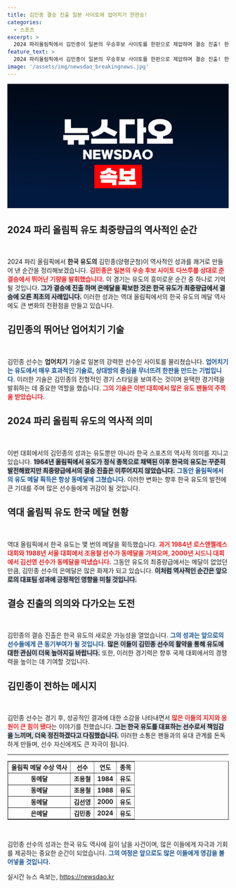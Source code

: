 ```yaml
---
title: 김민종 결승 진출 일본 사이토에 업어치기 한판승!
categories:
  - 스포츠
excerpt: >
  2024 파리올림픽에서 김민종이 일본의 우승후보 사이토를 한판으로 제압하며 결승 진출! 한국 유도의 최중량급 최초 결승 진출이라는 역사적 순간을 함께하세요!
feature_text: >
  2024 파리올림픽에서 김민종이 일본의 우승후보 사이토를 한판으로 제압하며 결승 진출! 한국 유도의 최중량급 최초 결승 진출이라는 역사적 순간을 함께하세요!
image: '/assets/img/newsdao_breakingnews.jpg'
---
```


<p><img src="/assets/img/newsdao_breakingnews.jpg" alt="implanttips 속보" /></p>

<h2 data-ke-size="size26">2024 파리 올림픽 유도 최중량급의 역사적인 순간</h2>

<p data-ke-size="size16">&nbsp;</p>

<p>2024 파리 올림픽에서 <strong>한국 유도의</strong> 김민종(양평군청)이 역사적인 성과를 쾌거로 만들어 낸 순간을 정리해보겠습니다. <b><span style="color: #ee2323;">김민종은 일본의 우승 후보 사이토 다쓰루를 상대로 준결승에서 뛰어난 기량을 발휘했습니다.</span></b> 이 경기는 유도의 흥미로운 순간 중 하나로 기억될 것입니다. <b><span style="background-color: #21538527;">그가 결승에 진출 하며 은메달을 확보한 것은 한국 유도가 최중량급에서 결승에 오른 최초의 사례입니다.</span></b> 이러한 성과는 역대 올림픽에서의 한국 유도의 메달 역사에도 큰 변화의 전환점을 만들고 있습니다. </p>

<h2 data-ke-size="size26">김민종의 뛰어난 업어치기 기술</h2>

<p data-ke-size="size16">&nbsp;</p>

<p>김민종 선수는 <strong>업어치기</strong> 기술로 일본의 강력한 선수인 사이토를 물리쳤습니다. <b><span style="color: #1a5490;">업어치기는 유도에서 매우 효과적인 기술로, 상대방의 중심을 무너뜨려 한판을 만드는 기법입니다.</span></b> 이러한 기술은 김민종의 전형적인 경기 스타일을 보여주는 것이며 윤택한 경기력을 발휘하는 데 중요한 역할을 했습니다. <b><span style="color: #ee2323;">그의 기술은 이번 대회에서 많은 유도 팬들의 주목을 받았습니다.</span></b> </p>

<h2 data-ke-size="size26">2024 파리 올림픽 유도의 역사적 의미</h2>

<p data-ke-size="size16">&nbsp;</p>

<p>이번 대회에서의 김민종의 성과는 유도뿐만 아니라 한국 스포츠의 역사적 의미를 지니고 있습니다. <b><span style="background-color: #21538527;">1964년 올림픽에서 유도가 정식 종목으로 채택된 이후 한국의 유도는 꾸준히 발전해왔지만 최중량급에서의 결승 진출은 이루어지지 않았습니다.</span></b> <b><span style="color: #1a5490;">그동안 올림픽에서의 유도 메달 획득은 항상 동메달에 그쳤습니다.</span></b> 이러한 변화는 향후 한국 유도의 발전에 큰 기대를 주며 많은 선수들에게 귀감이 될 것입니다. </p>

<h2 data-ke-size="size26">역대 올림픽 유도 한국 메달 현황</h2>

<p data-ke-size="size16">&nbsp;</p>

<p>역대 올림픽에서 한국 유도는 몇 번의 메달을 획득했습니다. <b><span style="color: #ee2323;">과거 1984년 로스앤젤레스 대회와 1988년 서울 대회에서 조용철 선수가 동메달을 가져오며, 2000년 시드니 대회에서 김선영 선수가 동메달을 따냈습니다.</span></b> 그동안 유도의 최중량급에서는 메달이 없었던 만큼, 김민종 선수의 은메달은 많은 화제가 되고 있습니다. <b><span style="background-color: #21538527;">이처럼 역사적인 순간은 앞으로의 대표팀 성과에 긍정적인 영향을 미칠 것입니다.</span></b> </p>

<h2 data-ke-size="size26">결승 진출의 의의와 다가오는 도전</h2>

<p data-ke-size="size16">&nbsp;</p>

<p>김민종의 결승 진출은 한국 유도의 새로운 가능성을 열었습니다. <b><span style="color: #1a5490;">그의 성과는 앞으로의 선수들에게 큰 동기부여가 될 것입니다.</span></b> <b><span style="background-color: #21538527;">많은 이들이 김민종 선수의 활약을 통해 유도에 대한 관심이 더욱 높아지길 바랍니다.</span></b> 또한, 이러한 경기력은 향후 국제 대회에서의 경쟁력을 높이는 데 기여할 것입니다. </p>

<h2 data-ke-size="size26">김민종이 전하는 메시지</h2>

<p data-ke-size="size16">&nbsp;</p>

<p>김민종 선수는 경기 후, 성공적인 결과에 대한 소감을 나타내면서 <b><span style="color: #ee2323;">많은 이들의 지지와 응원이 큰 힘이 됐다</span></b>는 이야기를 전했습니다. <b><span style="background-color: #21538527;">그는 한국 유도를 대표하는 선수로서 책임감을 느끼며, 더욱 정진하겠다고 다짐했습니다.</span></b> 이러한 소통은 팬들과의 유대 관계를 돈독하게 만들며, 선수 자신에게도 큰 자극이 됩니다. </p>

<hr>

<table style="width: 100%;" border="1">
    <tbody>
        <tr>
            <td style="text-align: center; height: 17px;"><b>올림픽 메달 수상 역사</b></td>
            <td style="text-align: center; height: 17px;"><b>선수</b></td>
            <td style="text-align: center; height: 17px;"><b>연도</b></td>
            <td style="text-align: center; height: 17px;"><b>종목</b></td>
        </tr>
        <tr>
            <td style="text-align: center; height: 17px;"><b>동메달</b></td>
            <td style="text-align: center; height: 17px;"><b>조용철</b></td>
            <td style="text-align: center; height: 17px;"><b>1984</b></td>
            <td style="text-align: center; height: 17px;"><b>유도</b></td>
        </tr>
        <tr>
            <td style="text-align: center; height: 17px;"><b>동메달</b></td>
            <td style="text-align: center; height: 17px;"><b>조용철</b></td>
            <td style="text-align: center; height: 17px;"><b>1988</b></td>
            <td style="text-align: center; height: 17px;"><b>유도</b></td>
        </tr>
        <tr>
            <td style="text-align: center; height: 17px;"><b>동메달</b></td>
            <td style="text-align: center; height: 17px;"><b>김선영</b></td>
            <td style="text-align: center; height: 17px;"><b>2000</b></td>
            <td style="text-align: center; height: 17px;"><b>유도</b></td>
        </tr>
        <tr>
            <td style="text-align: center; height: 17px;"><b>은메달</b></td>
            <td style="text-align: center; height: 17px;"><b>김민종</b></td>
            <td style="text-align: center; height: 17px;"><b>2024</b></td>
            <td style="text-align: center; height: 17px;"><b>유도</b></td>
        </tr>
    </tbody>
</table>

<p data-ke-size="size16">&nbsp;</p>

<p>김민종 선수의 성과는 한국 유도 역사에 길이 남을 사건이며, 많은 이들에게 자극과 기회를 제공하는 중요한 순간이 되었습니다. <b><span style="color: #1a5490;">그의 여정은 앞으로도 많은 이들에게 영감을 불어넣을 것입니다.</span></b></p>
실시간 뉴스 속보는, <a href="https://newsdao.kr" rel="dofollow">https://newsdao.kr</a>


